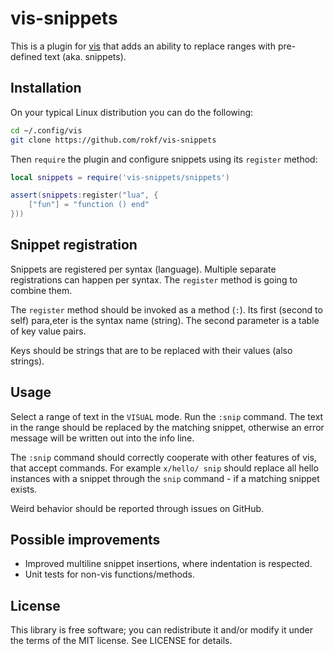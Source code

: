 # vis-snippets

This is a plugin for [vis](https://github.com/martanne/vis) that adds an ability to replace ranges with pre-defined text (aka. snippets).

## Installation

On your typical Linux distribution you can do the following:

```sh
cd ~/.config/vis
git clone https://github.com/rokf/vis-snippets
```

Then `require` the plugin and configure snippets using its `register` method:

```lua
local snippets = require('vis-snippets/snippets')

assert(snippets:register("lua", {
	["fun"] = "function () end"
}))
```

## Snippet registration

Snippets are registered per syntax (language). Multiple separate registrations can happen per syntax. The `register` method is going to combine them.

The `register` method should be invoked as a method (`:`). Its first (second to self) para,eter is the syntax name (string). The second parameter is a table of key value pairs.

Keys should be strings that are to be replaced with their values (also strings).

## Usage

Select a range of text in the `VISUAL` mode. Run the `:snip` command. The text in the range should be replaced by the matching snippet, otherwise an error message will be written out into the info line.

The `:snip` command should correctly cooperate with other features of vis, that accept commands. For example `x/hello/ snip` should replace all hello instances with a snippet through the `snip` command - if a matching snippet exists.

Weird behavior should be reported through issues on GitHub.

## Possible improvements

- Improved multiline snippet insertions, where indentation is respected.
- Unit tests for non-vis functions/methods.

## License

This library is free software; you can redistribute it and/or modify it under the terms of the MIT license. See LICENSE for details.
